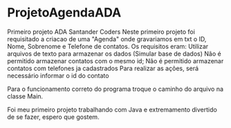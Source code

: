 # ProjetoAgendaADA
Primeiro projeto ADA Santander Coders
Neste primeiro projeto foi requisitado a criacao de uma "Agenda" onde gravariamos em txt o ID, Nome, Sobrenome e Telefone de contatos.
Os requisitos eram:
Utilizar arquivos de texto para armazenar os dados (Simular base de dados)
Não é permitido armazenar contatos com o mesmo id;
Não é permitido armazenar contatos com telefones ja cadastrados
Para realizar as ações, será necessário informar o id do contato

Para o funcionamento correto do programa troque o caminho do arquivo na classe Main.

Foi meu primeiro projeto trabalhando com Java e extremamento divertido de se fazer, espero que gostem.

